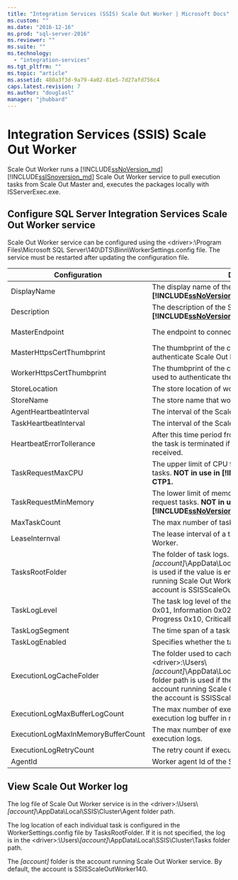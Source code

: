 ```yaml
---
title: "Integration Services (SSIS) Scale Out Worker | Microsoft Docs"
ms.custom: ""
ms.date: "2016-12-16"
ms.prod: "sql-server-2016"
ms.reviewer: ""
ms.suite: ""
ms.technology: 
  - "integration-services"
ms.tgt_pltfrm: ""
ms.topic: "article"
ms.assetid: 480a3f3d-9a79-4a02-81e5-7d27afd756c4
caps.latest.revision: 7
ms.author: "douglasl"
manager: "jhubbard"
---
```

# Integration Services (SSIS) Scale Out Worker
Scale Out Worker runs a [!INCLUDE[ssNoVersion_md](../advanced-analytics/r-services/includes/ssnoversion-md.md)] [!INCLUDE[ssISnoversion_md](../advanced-analytics/r-services/includes/ssisnoversion-md.md)] Scale Out Worker service to pull execution tasks from Scale Out Master and, executes the packages locally with ISServerExec.exe.

## Configure SQL Server Integration Services Scale Out Worker service
Scale Out Worker service can be configured using the \<driver\>:\Program Files\Microsoft SQL Server\140\DTS\Binn\WorkerSettings.config file. The service must be restarted after updating the configuration file.
	


Configuration  |Description  |Default value  
---------|---------|---------
DisplayName|The display name of the Scale Out Worker. **NOT in use in [!INCLUDE[ssNoVersion_md](../advanced-analytics/r-services/includes/ssnoversion-md.md)] vNext CTP1.**|Machine name         
Description|The description of the Scale Out Worker. **NOT in use in [!INCLUDE[ssNoVersion_md](../advanced-analytics/r-services/includes/ssnoversion-md.md)] vNext CTP1.**|Empty         
MasterEndpoint|The endpoint to connect to Scale Out Master.|The endpoint set during the Scale Out Worker installation         
MasterHttpsCertThumbprint|The thumbprint of the client SSL certificate used to authenticate Scale Out Master|The thumbprint of the client certificate specified during the Scale Out Worker installation.          
WorkerHttpsCertThumbprint|The thumbprint of the certificate for Scale Out Master used to authenticate the Scale Out Worker.|The thumbprint of a certificate created and installed automatically during the Scale Out Worker installation          
StoreLocation|The store location of worker certificate.|LocalMachine       
StoreName|The store name that worker certificate is in.|My         
AgentHeartbeatInterval|The interval of the Scale Out Worker heartbeat.|00:01:00         
TaskHeartbeatInterval|The interval of the Scale Out Worker reporting task state.|00:00:10         
HeartbeatErrorTollerance|After this time period from last successful task heartbeat, the task is terminated if error response of heartbeat is received.|00:10:00      
TaskRequestMaxCPU|The upper limit of CPU for Scale Out Worker to request tasks. **NOT in use in [!INCLUDE[ssNoVersion_md](../advanced-analytics/r-services/includes/ssnoversion-md.md)] vNext CTP1.**|70.0         
TaskRequestMinMemory|The lower limit of memory in MB for Scale Out Worker to request tasks. **NOT in use in [!INCLUDE[ssNoVersion_md](../advanced-analytics/r-services/includes/ssnoversion-md.md)] vNext CTP1.**|100.0         
MaxTaskCount|The max number of tasks the Scale Out Worker can hold.|10         
LeaseInternval|The lease interval of a task holding by the Scale Out Worker.|00:01:00         
TasksRootFolder|The folder of task logs. The \<driver\>:\Users\\*[account]*\AppData\Local\SSIS\Cluster\Tasks folder path is used if the value is empty. [account] is the account running Scale Out Worker service. By default, the account is SSISScaleOutWorker140.|Empty         
TaskLogLevel|The task log level of the Scale Out Worker. (Verbose 0x01, Information 0x02, Warning 0x04, Error 0x08, Progress 0x10, CriticalError 0x20, Audit 0x40)|126 (Information,Warning,Error,Progress,CriticalError,Audit)     
TaskLogSegment|The time span of a task log file.|00:00:00         
TaskLogEnabled|Specifies whether the task log is enabled.|true         
ExecutionLogCacheFolder|The folder used to cache package execution log. The \<driver\>:\Users\\*[account]*\AppData\Local\SSIS\Cluster\Agent\ELogCache folder path is used if the value is empty. [account] is the account running Scale Out Worker service. By default, the account is SSISScaleOutWorker140.|Empty         
ExecutionLogMaxBufferLogCount|The max number of execution logs cached, in one execution log buffer in memory.|10000        
ExecutionLogMaxInMemoryBufferCount|The max number of execution log buffers in memory for execution logs.|10         
ExecutionLogRetryCount|The retry count if execution logging fails.|3         
AgentId|Worker agent Id of the Scale Out Worker|Generated automatically        



## View Scale Out Worker log
The log file of Scale Out Worker service is in the \<driver\>:\Users\\*[account]*\AppData\Local\SSIS\Cluster\Agent folder path.

The log location of each individual task is configured in the WorkerSettings.config file by TasksRootFolder. If it is not specified, the log is in the \<driver\>:\Users\\*[account]*\AppData\Local\SSIS\Cluster\Tasks folder path. 

The *[account]* folder is the account running Scale Out Worker service. By default, the account is SSISScaleOutWorker140.
	